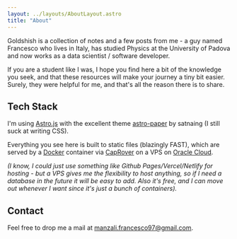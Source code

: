 ```yaml
---
layout: ../layouts/AboutLayout.astro
title: "About"
---
```


Goldshish is a collection of notes and a few posts from me - a guy named Francesco who lives in Italy, has studied Physics at the University of Padova and now works as a data scientist / software developer.

If you are a student like I was, I hope you find here a bit of the knowledge you seek, and that these resources will make your journey a tiny bit easier. Surely, they were helpful for me, and that's all the reason there is to share.

## Tech Stack

I'm using [Astro.js](https://astro.build/) with the excellent theme [astro-paper](https://github.com/satnaing/astro-paper) by satnaing (I still suck at writing CSS).

Everything you see here is built to static files (blazingly FAST), which are served by a [Docker](https://docs.docker.com/get-docker/) container via [CapRover](https://caprover.com/) on a VPS on [Oracle Cloud](https://www.oracle.com/it/cloud/free/).

_(I know, I could just use something like Github Pages/Vercel/Netlify for hosting - but a VPS gives me the flexibility to host anything, so if I need a database in the future it will be easy to add. Also it's free, and I can move out whenever I want since it's just a bunch of containers)._

## Contact

Feel free to drop me a mail at [manzali.francesco97@gmail.com](mailto:manzali.francesco97@gmail.com).
